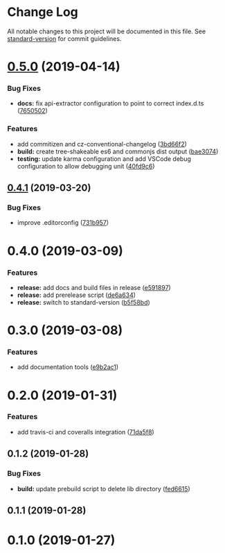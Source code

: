 # Change Log

All notable changes to this project will be documented in this file. See [standard-version](https://github.com/conventional-changelog/standard-version) for commit guidelines.

# [0.5.0](https://github.com/alexanderwende/typescript-rollup-starter-lib/compare/v0.4.1...v0.5.0) (2019-04-14)


### Bug Fixes

* **docs:** fix api-extractor configuration to point to correct index.d.ts ([7650502](https://github.com/alexanderwende/typescript-rollup-starter-lib/commit/7650502))


### Features

* add commitizen and cz-conventional-changelog ([3bd66f2](https://github.com/alexanderwende/typescript-rollup-starter-lib/commit/3bd66f2))
* **build:** create tree-shakeable es6 and commonjs dist output ([bae3074](https://github.com/alexanderwende/typescript-rollup-starter-lib/commit/bae3074))
* **testing:** update karma configuration and add VSCode debug configuration to allow debugging unit ([40fd9c6](https://github.com/alexanderwende/typescript-rollup-starter-lib/commit/40fd9c6))



## [0.4.1](https://github.com/alexanderwende/typescript-rollup-starter-lib/compare/v0.4.0...v0.4.1) (2019-03-20)


### Bug Fixes

* improve .editorconfig ([731b957](https://github.com/alexanderwende/typescript-rollup-starter-lib/commit/731b957))



# 0.4.0 (2019-03-09)


### Features

* **release:** add docs and build files in release ([e591897](https://github.com/alexanderwende/typescript-rollup-starter-lib/commit/e591897))
* **release:** add prerelease script ([de6a634](https://github.com/alexanderwende/typescript-rollup-starter-lib/commit/de6a634))
* **release:** switch to standard-version ([b5f58bd](https://github.com/alexanderwende/typescript-rollup-starter-lib/commit/b5f58bd))



# 0.3.0 (2019-03-08)


### Features

* add documentation tools ([e9b2ac1](https://github.com/alexanderwende/typescript-rollup-starter-lib/commit/e9b2ac1))



# 0.2.0 (2019-01-31)


### Features

* add travis-ci and coveralls integration ([71da5f8](https://github.com/alexanderwende/typescript-rollup-starter-lib/commit/71da5f8))



## 0.1.2 (2019-01-28)


### Bug Fixes

* **build:** update prebuild script to delete lib directory ([fed6615](https://github.com/alexanderwende/typescript-rollup-starter-lib/commit/fed6615))



## 0.1.1 (2019-01-28)



# 0.1.0 (2019-01-27)
